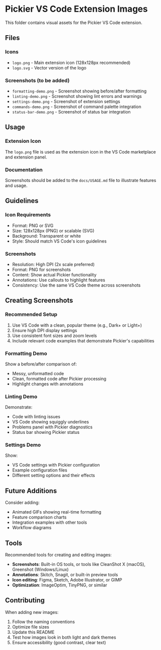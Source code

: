 # Pickier VS Code Extension Images

This folder contains visual assets for the Pickier VS Code extension.

## Files

### Icons

- `logo.png` - Main extension icon (128x128px recommended)
- `logo.svg` - Vector version of the logo

### Screenshots (to be added)

- `formatting-demo.png` - Screenshot showing before/after formatting
- `linting-demo.png` - Screenshot showing lint errors and warnings
- `settings-demo.png` - Screenshot of extension settings
- `commands-demo.png` - Screenshot of command palette integration
- `status-bar-demo.png` - Screenshot of status bar integration

## Usage

### Extension Icon

The `logo.png` file is used as the extension icon in the VS Code marketplace and extension panel.

### Documentation

Screenshots should be added to the `docs/USAGE.md` file to illustrate features and usage.

## Guidelines

### Icon Requirements

- Format: PNG or SVG
- Size: 128x128px (PNG) or scalable (SVG)
- Background: Transparent or white
- Style: Should match VS Code's icon guidelines

### Screenshots

- Resolution: High DPI (2x scale preferred)
- Format: PNG for screenshots
- Content: Show actual Pickier functionality
- Annotations: Use callouts to highlight features
- Consistency: Use the same VS Code theme across screenshots

## Creating Screenshots

### Recommended Setup

1. Use VS Code with a clean, popular theme (e.g., Dark+ or Light+)
2. Ensure high DPI display settings
3. Use consistent font sizes and zoom levels
4. Include relevant code examples that demonstrate Pickier's capabilities

### Formatting Demo

Show a before/after comparison of:

- Messy, unformatted code
- Clean, formatted code after Pickier processing
- Highlight changes with annotations

### Linting Demo

Demonstrate:

- Code with linting issues
- VS Code showing squiggly underlines
- Problems panel with Pickier diagnostics
- Status bar showing Pickier status

### Settings Demo

Show:

- VS Code settings with Pickier configuration
- Example configuration files
- Different setting options and their effects

## Future Additions

Consider adding:

- Animated GIFs showing real-time formatting
- Feature comparison charts
- Integration examples with other tools
- Workflow diagrams

## Tools

Recommended tools for creating and editing images:

- **Screenshots**: Built-in OS tools, or tools like CleanShot X (macOS), Greenshot (Windows/Linux)
- **Annotations**: Skitch, Snagit, or built-in preview tools
- **Icon editing**: Figma, Sketch, Adobe Illustrator, or GIMP
- **Optimization**: ImageOptim, TinyPNG, or similar

## Contributing

When adding new images:

1. Follow the naming conventions
2. Optimize file sizes
3. Update this README
4. Test how images look in both light and dark themes
5. Ensure accessibility (good contrast, clear text)
